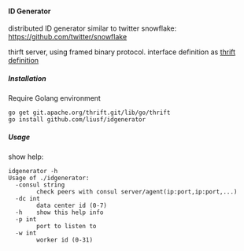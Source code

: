 #### ID Generator
distributed ID generator similar to twitter snowflake: https://github.com/twitter/snowflake

thirft server, using framed binary protocol. interface definition as [thrift definition](idgenerator.thrift)

##### Installation
Require Golang environment
```
go get git.apache.org/thrift.git/lib/go/thrift
go install github.com/liusf/idgenerator
```
##### Usage
show help:
```
idgenerator -h
Usage of ./idgenerator:
  -consul string
    	check peers with consul server/agent(ip:port,ip:port,...)
  -dc int
    	data center id (0-7)
  -h	show this help info
  -p int
    	port to listen to
  -w int
    	worker id (0-31)
```
